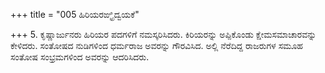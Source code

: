 +++
title = "005 ಹಿರಿಯರಙ್ಘ್ರಿದ್ವಯಕೆ"

+++
5. ಕೃಷ್ಣಾರ್ಜುನರು ಹಿರಿಯರ ಪದಗಳಿಗೆ ನಮಸ್ಕರಿಸಿದರು. ಕಿರಿಯರನ್ನು ಅಪ್ಪಿಕೊಂಡು ಕ್ಷೇಮಸಮಾಚಾರವನ್ನು ಕೇಳಿದರು. ಸಂತೋಷದ ನುಡಿಗಳಿಂದ ಧರ್ಮರಾಜ ಅವರನ್ನು ಗೌರವಿಸಿದ. ಅಲ್ಲಿ ನೆರೆದಿದ್ದ ರಾಜರುಗಳ ಸಮೂಹ ಸಂತೋಷ ಸಂಭ್ರಮಗಳಿಂದ ಅವರನ್ನು ಆದರಿಸಿದರು.